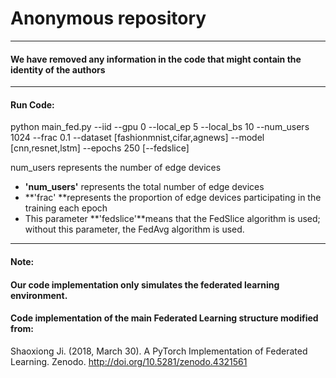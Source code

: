 # Anonymous repository

------

#### We have removed any information in the code that might contain the identity of the authors

------

#### Run Code:

python main_fed.py --iid   --gpu 0 --local_ep 5 --local_bs 10  --num_users 1024 --frac 0.1 --dataset [fashionmnist,cifar,agnews]  --model [cnn,resnet,lstm] --epochs 250 [--fedslice]

num_users represents the number of edge devices

- **'num_users'**  represents the total number of edge devices 
- **'frac' **represents  the proportion of edge devices participating in the training each epoch
- This parameter **'fedslice'**means that the FedSlice algorithm is used; without this parameter, the FedAvg algorithm is used.

------

#### Note: 

#### 		Our code implementation only simulates the federated learning environment.

#### 	Code implementation of the main Federated Learning structure modified from: 

Shaoxiong Ji. (2018, March 30). A PyTorch Implementation of Federated Learning. Zenodo. http://doi.org/10.5281/zenodo.4321561

​			
